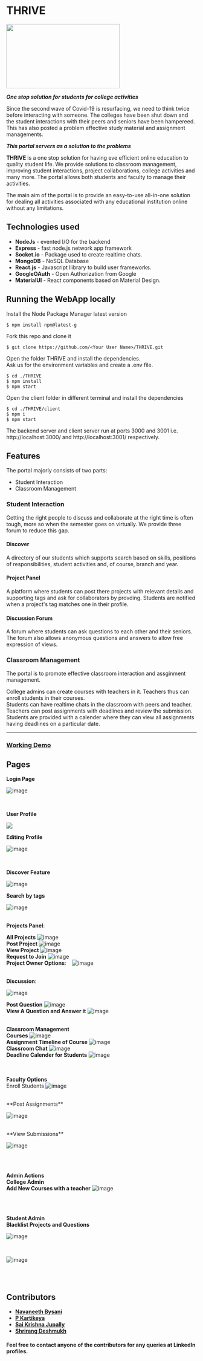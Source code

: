 # THRIVE

<img src="https://user-images.githubusercontent.com/64681029/120106489-b7dfcb00-c17a-11eb-8d87-25a244de72a4.png" width="300px" height="170px" align="center"/>

***One stop solution for students for college activities***

Since the second wave of Covid-19 is resurfacing, we need to think twice before interacting with someone. The colleges have been shut down and the student interactions with their peers and seniors have been hampereed. This has also posted a problem effective study material and assignment managements.

***This portal servers as a solution to the problems***

<!-- The portal enables students to discover the students in the college who share common interests, post projects open for collaboration and ask questions about college. 
It also has a classroom management system where teachers and students activities can be managed, teachers can post, study materials and assignments,which the students can submit before given deadlines. Classroom also has the facility to chat in realtime. -->

**THRIVE**  is a one stop solution for having eve efficient online education to quality student life. We provide solutions to classroom management, improving student interactions, project collaborations, college activities and many more. The portal allows both students and faculty to manage their activities.

The main aim of the portal is to provide an easy-to-use all-in-one solution for dealing all activities associated with any educational institution online without any limitations.


## Technologies used

- **NodeJs** - evented I/O for the backend
- **Express** - fast node.js network app framework
- **Socket.io** - Package used to create realtime chats.
- **MongoDB** - NoSQL Database
- **React.js** - Javascript llibrary to build user frameworks.
- **GoogleOAuth** - Open Authorization from Google
- **MaterialUI** - React components based on Material Design.


## Running the WebApp locally

Install the Node Package Manager latest version 
```
$ npm install npm@latest-g
```
Fork this repo and clone it
```
$ git clone https://github.com/<Your User Name>/THRIVE.git
```
Open the folder THRIVE and install the dependencies.<br/>
Ask us for the environment variables and create a .env file.
```
$ cd ./THRIVE
$ npm install
$ npm start
```
Open the client folder in different terminal and install the dependencies
```
$ cd ./THRIVE/client
$ npm i
$ npm start
```
The backend server and client server run at ports 3000 and 3001 i.e. http://localhost:3000/ and http://localhost:3001/ respectively.  

## Features

The portal majorly consists of two parts:
- Student Interaction
- Classroom Management

### Student Interaction

Getting the right people to discuss and collaborate at the right time is often tough, more so when the semester goes on virtually.
We provide three forum to reduce this gap.

#### Discover
A directory of our students which supports search based on skills, positions of responsibilities, student activities and, of course, branch and year.

#### Project Panel
A platform where students can post there projects with relevant details and supporting tags and ask for collaborators by provding. Students are notified when a project's tag matches one in their profile. 

#### Discussion Forum
A forum where students can ask questions to each other and their seniors. The forum also allows anonymous questions and answers to allow free expression of views.


### Classroom Management

The portal is to promote effective classroom interaction and assginment management. 

College admins can create courses with teachers in it. Teachers thus can enroll students in their courses. <br/>
Students can have realtime chats in the classroom with peers and teacher. Teachers can post assignments with deadlines and review the submission. Students are provided with a calender where they can view all assignments having deadlines on a particular date.



<hr/>

### [Working Demo](https://drive.google.com/file/d/1X5iXCO4KyhlDXo5eMGVyDoh_QW5Rz_L-/view)

## Pages

**Login Page**

![image](https://user-images.githubusercontent.com/64681029/120107303-368a3780-c17e-11eb-9f35-10adaee818ff.png)
 
<br/>

**User Profile**

<img src="https://user-images.githubusercontent.com/64681029/120107112-53723b00-c17d-11eb-97cf-2e8c8beaa54f.png"/>

<br/>

**Editing Profile**

![image](https://user-images.githubusercontent.com/64681029/120107422-9680de00-c17e-11eb-9a1e-b7b8b16aabd8.png)

<br/>

**Discover Feature**

![image](https://user-images.githubusercontent.com/64681029/120107490-ce882100-c17e-11eb-8095-51c187bc2142.png)
<br/>

**Search by tags**

![image](https://user-images.githubusercontent.com/64681029/120107573-20c94200-c17f-11eb-89a5-93e214c8a889.png)
<br/><br/>

**Projects Panel**: 
<br/>

**All Projects**
![image](https://user-images.githubusercontent.com/64681029/120107755-d5636380-c17f-11eb-9bf3-b0b3fdeca121.png)
<br/>
**Post Project**
![image](https://user-images.githubusercontent.com/64681029/120107818-19566880-c180-11eb-9cd3-2eadda7e8978.png)
<br/>
**View Project**
![image](https://user-images.githubusercontent.com/64681029/120107835-3428dd00-c180-11eb-845c-b35754bb97dc.png)
<br/>
**Request to Join**
![image](https://user-images.githubusercontent.com/64681029/120107985-caf59980-c180-11eb-9869-e5e2afa822bb.png)
<br/>
**Project Owner Options**:&nbsp; &nbsp;
![image](https://user-images.githubusercontent.com/64681029/120108018-f24c6680-c180-11eb-9fed-a8b76450d56f.png)
<br/><br/>


**Discussion**: 
<br/>

![image](https://user-images.githubusercontent.com/64681029/120108211-d1d0dc00-c181-11eb-93e7-3dd26e88a6c8.png)
<br/>

**Post Question**
![image](https://user-images.githubusercontent.com/64681029/120108273-1197c380-c182-11eb-9f16-63e0d538b010.png)
<br/>
**View A Question and Answer it**
![image](https://user-images.githubusercontent.com/64681029/120108298-31c78280-c182-11eb-958a-6ecfe4102582.png)
<br/><br/>

**Classroom Management**
<br/>
**Courses**
![image](https://user-images.githubusercontent.com/64681029/120108665-dd250700-c183-11eb-8636-6cda373b044a.png)
<br/>
**Assignment Timeline of Course**
![image](https://user-images.githubusercontent.com/64681029/120108892-bddaa980-c184-11eb-9761-2faed6f0bad3.png)
<br/>
**Classroom Chat**
![image](https://user-images.githubusercontent.com/64681029/120109061-6ee14400-c185-11eb-96b7-18c499404a02.png)
<br/>
**Deadline Calender for Students**
![image](https://user-images.githubusercontent.com/64681029/120108938-f4182900-c184-11eb-8d4e-befd03e02df3.png)

<br/><br/>
**Faculty Options**
<br/>
Enroll Students
![image](https://user-images.githubusercontent.com/64681029/120109116-b1a31c00-c185-11eb-9461-d47c4c83b8dc.png)

<br/>
**Post Assignments**

![image](https://user-images.githubusercontent.com/64681029/120109149-dac3ac80-c185-11eb-91f4-c3751aa9aa54.png)

<br/>
**View Submissions**

![image](https://user-images.githubusercontent.com/64681029/120109165-eadb8c00-c185-11eb-9816-00f874931985.png)

<br/><br/>

**Admin Actions**
<br/>
**College Admin**
<br/>
**Add New Courses with a teacher**
![image](https://user-images.githubusercontent.com/64681029/120109276-502f7d00-c186-11eb-8b14-966425189655.png)

<br/><br/>

**Student Admin**
<br/>
**Blacklist Projects and Questions**

![image](https://user-images.githubusercontent.com/64681029/120109321-8ec53780-c186-11eb-8ab4-f868013f8571.png)

<br/>

![image](https://user-images.githubusercontent.com/64681029/120109345-a7355200-c186-11eb-93f9-b794a28c1908.png)


<br/><br/>


## Contributors

- **[Navaneeth Bysani](https://www.linkedin.com/in/navaneeth-bysani-639b4219a/)**
- **[P Kartikeya](https://www.linkedin.com/in/kartikeya-pochampalli-29a0a319b/)**
- **[Sai Krishna Jupally](https://www.linkedin.com/in/sai-krishna-jupally-b7050177/)**
- **[Shrirang Deshmukh](https://www.linkedin.com/in/shrirang-deshmukh/)**

#### Feel free to contact anyone of the contributors for any queries at LinkedIn profiles.


